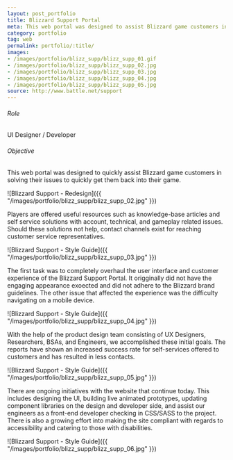 ```yaml
---
layout: post_portfolio
title: Blizzard Support Portal
meta: This web portal was designed to assist Blizzard game customers in solving their issues to quickly get them back into the game.
category: portfolio
tag: web
permalink: portfolio/:title/
images: 
- /images/portfolio/blizz_supp/blizz_supp_01.gif
- /images/portfolio/blizz_supp/blizz_supp_02.jpg
- /images/portfolio/blizz_supp/blizz_supp_03.jpg
- /images/portfolio/blizz_supp/blizz_supp_04.jpg
- /images/portfolio/blizz_supp/blizz_supp_05.jpg
source: http://www.battle.net/support
---
```


###### Role

UI Designer / Developer

###### Objective

This web portal was designed to quickly assist Blizzard game customers in solving their issues to quickly get them back into their game.

![Blizzard Support - Redesign]({{ "/images/portfolio/blizz_supp/blizz_supp_02.jpg" }})

Players are offered useful resources such as knowledge-base articles and self service solutions with account, technical, and gameplay related issues. Should these solutions not help, contact channels exist for reaching customer service representatives.

![Blizzard Support - Style Guide]({{ "/images/portfolio/blizz_supp/blizz_supp_03.jpg" }})

The first task was to completely overhaul the user interface and customer experience of the Blizzard Support Portal. It origginally did not have the engaging appearance exoected and did not adhere to the Blizzard brand guidelines. The other issue that affected the experience was the difficulty navigating on a mobile device.

![Blizzard Support - Style Guide]({{ "/images/portfolio/blizz_supp/blizz_supp_04.jpg" }})

With the help of the product design team consisting of UX Designers, Researchers, BSAs, and Engineers, we accomplished these initial goals. The reports have shown an increased success rate for self-services offered to customers and has resulted in less contacts.

![Blizzard Support - Style Guide]({{ "/images/portfolio/blizz_supp/blizz_supp_05.jpg" }})

There are ongoing initiatives with the website that continue today. This includes designing the UI, building live animated prototypes, updating component libraries on the design and developer side, and assist our engineers as a front-end developer checking in CSS/SASS to the project. There is also a growing effort into making the site compliant with regards to accessibility and catering to those with disabilities.

![Blizzard Support - Style Guide]({{ "/images/portfolio/blizz_supp/blizz_supp_06.jpg" }})